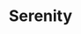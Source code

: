 ---
layout: post
title:  "Serenity"
image0: https://farm6.staticflickr.com/5598/15432367355_28aa1f1561_b.jpg
thumbnail: https://farm4.staticflickr.com/3904/15258706376_0c019ce9bc_o.png
dimensionX: 21.5"
dimensionY: 15"
dimensionZ: 3"
materials: Walnut & Copper
price: $300
---